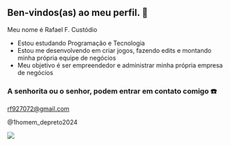 ## Ben-vindos(as) ao meu perfil. 🖤


Meu nome é Rafael F. Custódio

- Estou estudando Programação e Tecnologia
- Estou me desenvolvendo em criar jogos, fazendo edits e montando minha própria equipe de negócios
- Meu objetivo é ser empreendedor e administrar minha própria empresa de negócios

### A senhorita ou o senhor, podem entrar em contato comigo ☎️

rf927072@gmail.com

@1homem_depreto2024


![](https://media1.tenor.com/m/CGV5iTXV3rQAAAAd/one-piece-shanks.gif)

